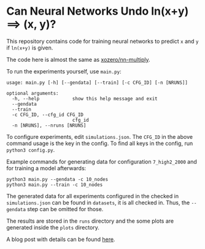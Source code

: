 # Can Neural Networks Undo ln(x+y) ==> (x, y)?

This repository contains code for training neural networks to predict `x` and `y` if `ln(x+y)` is given.

The code here is almost the same as [xozero/nn-multiply](https://github.com/xozero/nn-multiply).

To run the experiments yourself, use `main.py`:

```
usage: main.py [-h] [--gendata] [--train] [-c CFG_ID] [-n [NRUNS]]

optional arguments:
  -h, --help            show this help message and exit
  --gendata
  --train
  -c CFG_ID, --cfg_id CFG_ID
                        cfg_id
  -n [NRUNS], --nruns [NRUNS]
```

To configure experiments, edit `simulations.json`. The `CFG_ID` in the above command usage is the key in the config. To find all keys in the config, run `python3 config.py`.

Example commands for generating data for configuration `7_high2_2000` and for training a model afterwards:

```
python3 main.py --gendata -c 10_nodes
python3 main.py --train -c 10_nodes
```

The generated data for all experiments configured in the checked in `simulations.json` can be found in `datasets`, it is all checked in. Thus, the `--gendata` step can be omitted for those.

The results are stored in the `runs` directory and the some plots are generated inside the `plots` directory.

A blog post with details can be found [here](#).
